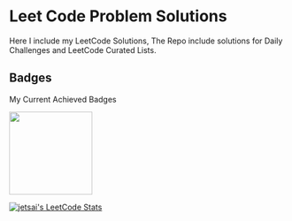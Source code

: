 # Leet Code Problem Solutions

Here I include my LeetCode Solutions, The Repo include solutions for Daily Challenges and
LeetCode Curated Lists.


## Badges

My Current Achieved Badges

<img src="https://assets.leetcode.com/static_assets/others/algorithm_I.png" width="150">

[![jetsai's LeetCode Stats](https://leetcode-stats.vercel.app/api?username=Ahmad-Abdalmageed&theme=Dark)](https://github.com/JeremyTsaii/leetcode-stats)
